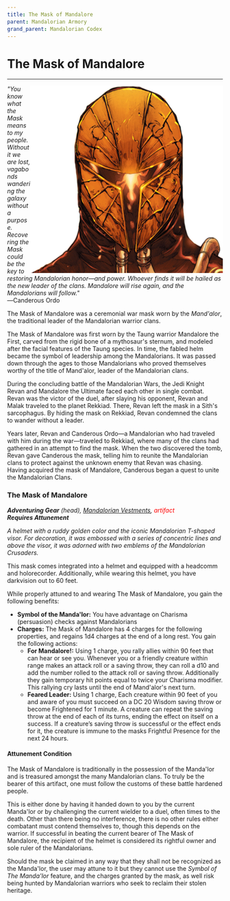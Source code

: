 ```yaml
---
title: The Mask of Mandalore
parent: Mandalorian Armory
grand_parent: Mandalorian Codex
---
```


# The Mask of Mandalore 
---

<img src='../../../Images/maskofmandalore.png' style='float:right; width:450px;'>

*"You know what the Mask means to my people. Without it we are lost, vagabonds wandering the galaxy without a purpose. Recovering the Mask could be the key to restoring Mandalorian honor—and power. Whoever finds it will be hailed as the new leader of the clans. Mandalore will rise again, and the Mandalorians will follow."* <br>
―Canderous Ordo

The Mask of Mandalore was a ceremonial war mask worn by the *Mand'alor*, the traditional leader of the Mandalorian warrior clans.

The Mask of Mandalore was first worn by the Taung warrior Mandalore the First, carved from the rigid bone of a mythosaur's sternum, and modeled after the facial features of the Taung species. In time, the fabled helm became the symbol of leadership among the Mandalorians. It was passed down through the ages to those Mandalorians who proved themselves worthy of the title of Mand'alor, leader of the Mandalorian clans.

During the concluding battle of the Mandalorian Wars, the Jedi Knight Revan and Mandalore the Ultimate faced each other in single combat. Revan was the victor of the duel, after slaying his opponent, Revan and Malak traveled to the planet Rekkiad. There, Revan left the mask in a Sith's sarcophagus. By hiding the mask on Rekkiad, Revan condemned the clans to wander without a leader.

Years later, Revan and Canderous Ordo—a Mandalorian who had traveled with him during the war—traveled to Rekkiad, where many of the clans had gathered in an attempt to find the mask. When the two discovered the tomb, Revan gave Canderous the mask, telling him to reunite the Mandalorian clans to protect against the unknown enemy that Revan was chasing.  Having acquired the mask of Mandalore, Canderous began a quest to unite the Mandalorian Clans.

### The Mask of Mandalore

***Adventuring Gear** (head), [Mandalorian Vestments](https://drakeryzer.github.io/DrakeSW5E/Mandalorian%20Codex/Mandalorian%20Equipment/Index.html#mandalorian-vestments), <font style="color:red">artifact</font>
<br> **Requires Attunement***

*A helmet with a ruddy golden color and the iconic Mandalorian T-shaped visor. For decoration, it was embossed with a series of concentric lines and above the visor, it was adorned with two emblems of the Mandalorian Crusaders.*

This mask comes integrated into a helmet and equipped with a headcomm and holorecorder. Additionally, while wearing this helmet, you have darkvision out to 60 feet.

While properly attuned to and wearing The Mask of Mandalore, you gain the following benefits:

- **Symbol of the Manda'lor:** You have advantage on Charisma (persuasion) checks against Mandalorians 
- **Charges:** The Mask of Mandalore has 4 charges for the following properties, and regains 1d4 charges at the end of a long rest. You gain the following actions:
  - **For Mandalore!:** Using 1 charge, you rally allies within 90 feet that can hear or see you. Whenever you or a friendly creature within range makes an attack roll or a saving throw, they can roll a d10 and add the number rolled to the attack roll or saving throw. Additionally they gain temporary hit points equal to twice your Charisma modifier. This rallying cry lasts until the end of Mand'alor's next turn.
  - **Feared Leader:** Using 1 charge, Each creature within 90 feet of you and aware of you must succeed on a DC 20 Wisdom saving throw or become Frightened for 1 minute. A creature can repeat the saving throw at the end of each of its turns, ending the effect on itself on a success. If a creature’s saving throw is successful or the effect ends for it, the creature is immune to the masks Frightful Presence for the next 24 hours.

#### Attunement Condition
The Mask of Mandalore is traditionally in the possession of the Manda'lor and is treasured amongst the many Mandalorian clans. To truly be the bearer of this artifact, one must follow the customs of these battle hardened people. 

This is either done by having it handed down to you by the current Manda'lor or by challenging the current wielder to a duel, often times to the death. Other than there being no interference, there is no other rules either combatant must contend themselves to, though this depends on the warrior. If successful in beating the current bearer of The Mask of Mandalore, the recipient of the helmet is considered its rightful owner and sole ruler of the Mandalorians.

Should the mask be claimed in any way that they shall not be recognized as the Manda'lor, the user may attune to it but they cannot use the *Symbol of The Manda'lor* feature, and the charges granted by the mask, as well risk being hunted by Mandalorian warriors who seek to reclaim their stolen heritage. 